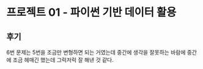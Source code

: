 # 프로젝트 01 - 파이썬 기반 데이터 활용

## 후기

6번 문제는 5번을 조금만 변형하면 되는 거였는데 중간에 생각을 잘못하는 바람에 중간에 조금 헤매긴 했는데 그럭저럭 잘 해낸 것 같다.
